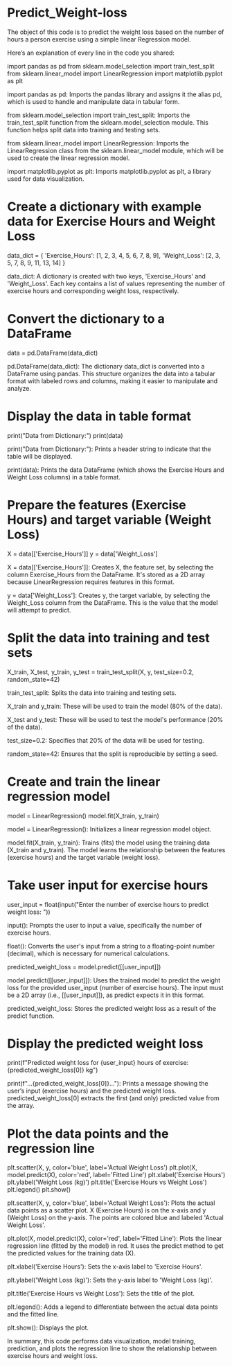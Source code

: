 # Predict_Weight-loss
The object of this code is to predict the weight loss based on the number of hours a person exercise using a simple linear Regression model.

Here’s an explanation of every line in the code you shared:

import pandas as pd
from sklearn.model_selection import train_test_split
from sklearn.linear_model import LinearRegression
import matplotlib.pyplot as plt

import pandas as pd: Imports the pandas library and assigns it the alias pd, which is used to handle and manipulate data in tabular form.

from sklearn.model_selection import train_test_split: Imports the train_test_split function from the sklearn.model_selection module. This function helps split data into training and testing sets.

from sklearn.linear_model import LinearRegression: Imports the LinearRegression class from the sklearn.linear_model module, which will be used to create the linear regression model.

import matplotlib.pyplot as plt: Imports matplotlib.pyplot as plt, a library used for data visualization.


# Create a dictionary with example data for Exercise Hours and Weight Loss
data_dict = {
    'Exercise_Hours': [1, 2, 3, 4, 5, 6, 7, 8, 9],
    'Weight_Loss': [2, 3, 5, 7, 8, 9, 11, 13, 14]
}

data_dict: A dictionary is created with two keys, 'Exercise_Hours' and 'Weight_Loss'. Each key contains a list of values representing the number of exercise hours and corresponding weight loss, respectively.


# Convert the dictionary to a DataFrame
data = pd.DataFrame(data_dict)

pd.DataFrame(data_dict): The dictionary data_dict is converted into a DataFrame using pandas. This structure organizes the data into a tabular format with labeled rows and columns, making it easier to manipulate and analyze.


# Display the data in table format
print("Data from Dictionary:")
print(data)

print("Data from Dictionary:"): Prints a header string to indicate that the table will be displayed.

print(data): Prints the data DataFrame (which shows the Exercise Hours and Weight Loss columns) in a table format.


# Prepare the features (Exercise Hours) and target variable (Weight Loss)
X = data[['Exercise_Hours']]
y = data['Weight_Loss']

X = data[['Exercise_Hours']]: Creates X, the feature set, by selecting the column Exercise_Hours from the DataFrame. It's stored as a 2D array because LinearRegression requires features in this format.

y = data['Weight_Loss']: Creates y, the target variable, by selecting the Weight_Loss column from the DataFrame. This is the value that the model will attempt to predict.


# Split the data into training and test sets
X_train, X_test, y_train, y_test = train_test_split(X, y, test_size=0.2, random_state=42)

train_test_split: Splits the data into training and testing sets.

X_train and y_train: These will be used to train the model (80% of the data).

X_test and y_test: These will be used to test the model's performance (20% of the data).

test_size=0.2: Specifies that 20% of the data will be used for testing.

random_state=42: Ensures that the split is reproducible by setting a seed.



# Create and train the linear regression model
model = LinearRegression()
model.fit(X_train, y_train)

model = LinearRegression(): Initializes a linear regression model object.

model.fit(X_train, y_train): Trains (fits) the model using the training data (X_train and y_train). The model learns the relationship between the features (exercise hours) and the target variable (weight loss).


# Take user input for exercise hours
user_input = float(input("Enter the number of exercise hours to predict weight loss: "))

input(): Prompts the user to input a value, specifically the number of exercise hours.

float(): Converts the user's input from a string to a floating-point number (decimal), which is necessary for numerical calculations.


predicted_weight_loss = model.predict([[user_input]])

model.predict([[user_input]]): Uses the trained model to predict the weight loss for the provided user_input (number of exercise hours). The input must be a 2D array (i.e., [[user_input]]), as predict expects it in this format.

predicted_weight_loss: Stores the predicted weight loss as a result of the predict function.


# Display the predicted weight loss
print(f"Predicted weight loss for {user_input} hours of exercise: {predicted_weight_loss[0]} kg")

print(f"...{predicted_weight_loss[0]}..."): Prints a message showing the user’s input (exercise hours) and the predicted weight loss. predicted_weight_loss[0] extracts the first (and only) predicted value from the array.


# Plot the data points and the regression line
plt.scatter(X, y, color='blue', label='Actual Weight Loss')
plt.plot(X, model.predict(X), color='red', label='Fitted Line')
plt.xlabel('Exercise Hours')
plt.ylabel('Weight Loss (kg)')
plt.title('Exercise Hours vs Weight Loss')
plt.legend()
plt.show()

plt.scatter(X, y, color='blue', label='Actual Weight Loss'): Plots the actual data points as a scatter plot. X (Exercise Hours) is on the x-axis and y (Weight Loss) on the y-axis. The points are colored blue and labeled 'Actual Weight Loss'.

plt.plot(X, model.predict(X), color='red', label='Fitted Line'): Plots the linear regression line (fitted by the model) in red. It uses the predict method to get the predicted values for the training data (X).

plt.xlabel('Exercise Hours'): Sets the x-axis label to 'Exercise Hours'.

plt.ylabel('Weight Loss (kg)'): Sets the y-axis label to 'Weight Loss (kg)'.

plt.title('Exercise Hours vs Weight Loss'): Sets the title of the plot.

plt.legend(): Adds a legend to differentiate between the actual data points and the fitted line.

plt.show(): Displays the plot.


In summary, this code performs data visualization, model training, prediction, and plots the regression line to show the relationship between exercise hours and weight loss.

